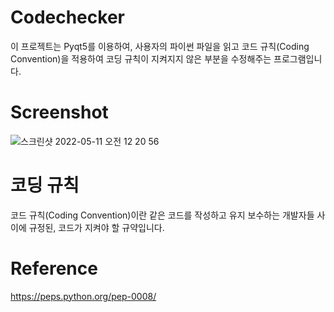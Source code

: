 # Codechecker 
이 프로젝트는 Pyqt5를 이용하여, 사용자의 파이썬 파일을 읽고 코드 규칙(Coding Convention)을 적용하여 코딩 규칙이 지켜지지 않은 부분을 수정해주는 프로그램입니다.

# Screenshot

![스크린샷 2022-05-11 오전 12 20 56](https://user-images.githubusercontent.com/84405002/167664135-3b974743-d279-40b1-9c29-40e9f988995c.png)


# 코딩 규칙
코드 규칙(Coding Convention)이란 같은 코드를 작성하고 유지 보수하는 개발자들 사이에 규정된, 코드가 지켜야 할 규약입니다.

# Reference

https://peps.python.org/pep-0008/
